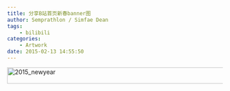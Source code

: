 ```yaml
---
title: 分享B站首页新春banner图
author: Semprathlon / Simfae Dean
tags:
	- bilibili
categories:
	- Artwork
date: 2015-02-13 14:55:50
---
```

<a href="__ASSETS_HOST_NAME__/2015/02/2015_newyear.jpg"><img class="alignnone size-large wp-image-70" src="__ASSETS_HOST_NAME__/2015/02/2015_newyear-1024x62.jpg" alt="2015_newyear" width="625" height="38" /></a>